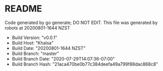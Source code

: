# README
Code generated by go generate; DO NOT EDIT.
This file was generated by robots at 20200801-1644 NZST

- Build Version: "v0.0.1"
- Build Host: "Khalsa"
- Build Date: "20200801-1644 NZST"
- Build Branch: "master"
- Build Branch Date: "2020-07-29T14:07:36-07:00"
- Build Branch Hash: "21aca470be0b77c384deefa49a799f88dac868c8"
